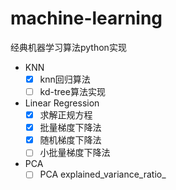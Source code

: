 # machine-learning
经典机器学习算法python实现
- KNN
    - [x] knn回归算法
    - [ ] kd-tree算法实现
- Linear Regression
    - [x] 求解正规方程
    - [x] 批量梯度下降法
    - [x] 随机梯度下降法
    - [ ] 小批量梯度下降法
- PCA
    - [ ] PCA explained_variance_ratio_